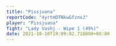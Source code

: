 ```yaml
---
title: "Pissjuana"
reportCode: "4yrtmDTNkwGfznvJ"
player: "Pissjuana"
fight: "Lady Vashj - Wipe 1 (49%)"
date: 2021-10-10T19:09:02.718000+00:00
---
```

